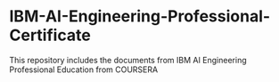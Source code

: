 # IBM-AI-Engineering-Professional-Certificate
This repository includes the documents from IBM AI Engineering Professional Education from COURSERA 

